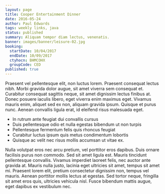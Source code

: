 ```yaml
---
layout: page
title: Cooper Entertainment Dinner
date: 2016-05-24
author: Paul Edwards
tags: weekly links, java
status: published
summary: Aliquam tempor diam lectus, venenatis.
banner: images/banner/leisure-02.jpg
booking:
  startDate: 10/04/2017
  endDate: 10/09/2017
  ctyhocn: BHMCOHX
  groupCode: CED
published: true
---
```

Praesent vel pellentesque elit, non luctus lorem. Praesent consequat lectus nibh. Morbi gravida dolor augue, sit amet viverra sem consequat et. Curabitur consequat sagittis neque, sit amet dignissim lectus finibus at. Donec posuere iaculis libero, eget viverra enim maximus eget. Vivamus mauris enim, aliquet sed ex non, aliquam gravida ipsum. Quisque et purus nunc. Aenean convallis ligula erat, id eleifend risus malesuada eget.

* In rutrum ante feugiat dui convallis cursus
* Duis pellentesque odio et nulla egestas bibendum ut non turpis
* Pellentesque fermentum felis quis rhoncus feugiat
* Curabitur luctus ipsum quis metus condimentum lobortis
* Quisque ac velit nec risus mollis accumsan ut vitae ex.

Nulla volutpat eros nec arcu pretium, vel porttitor eros dapibus. Duis ornare facilisis purus non commodo. Sed sit amet ligula est. Mauris tincidunt pellentesque convallis. Vivamus imperdiet laoreet felis, nec auctor ante gravida at. Mauris nulla justo, lacinia eget ultricies sit amet, tempus sit amet mi. Praesent lorem elit, pretium consectetur dignissim non, tempus vel mauris. Aenean porttitor mollis lectus at egestas. Sed tortor neque, fringilla sit amet eros quis, ultricies vehicula nisl. Fusce bibendum mattis augue, eget dapibus ex vestibulum nec.
